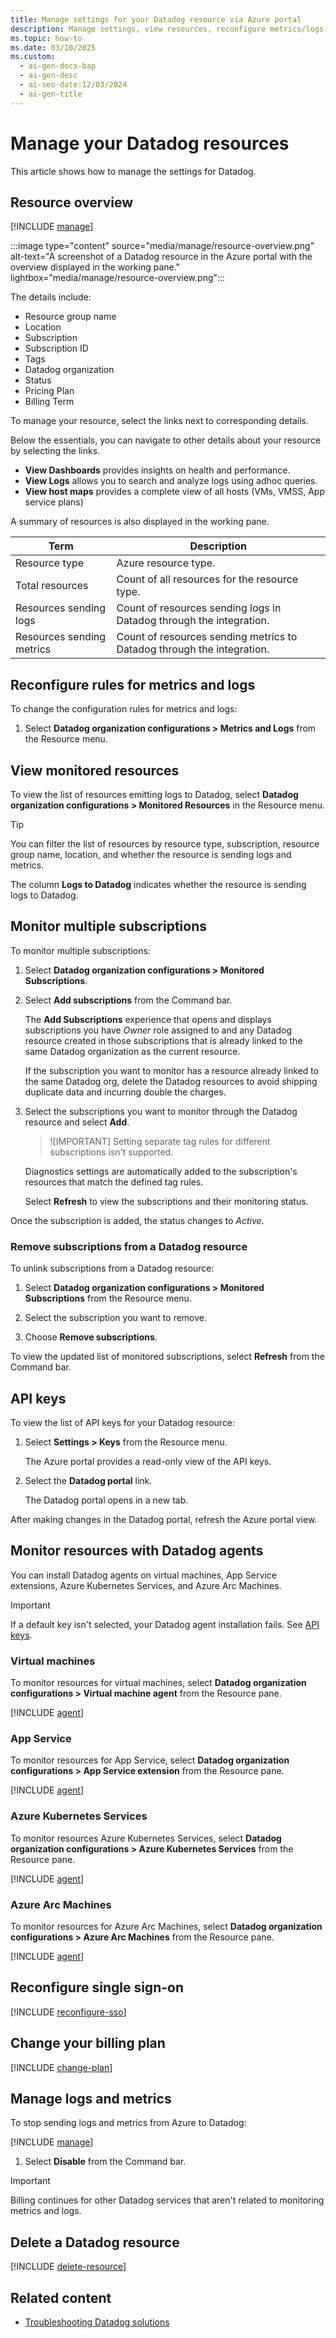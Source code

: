 ```yaml
---
title: Manage settings for your Datadog resource via Azure portal
description: Manage settings, view resources, reconfigure metrics/logs, and more for your Datadog resource via Azure portal.
ms.topic: how-to
ms.date: 03/10/2025
ms.custom:
  - ai-gen-docs-bap
  - ai-gen-desc
  - ai-seo-date:12/03/2024
  - ai-gen-title
---
```


# Manage your Datadog resources

This article shows how to manage the settings for Datadog.

## Resource overview

[!INCLUDE [manage](../includes/manage.md)]

:::image type="content" source="media/manage/resource-overview.png" alt-text="A screenshot of a Datadog resource in the Azure portal with the overview displayed in the working pane." lightbox="media/manage/resource-overview.png":::

The details include:

- Resource group name
- Location
- Subscription
- Subscription ID
- Tags
- Datadog organization
- Status
- Pricing Plan
- Billing Term

To manage your resource, select the links next to corresponding details.

Below the essentials, you can navigate to other details about your resource by selecting the links.

- **View Dashboards** provides insights on health and performance.
- **View Logs** allows you to search and analyze logs using adhoc queries.
- **View host maps** provides a complete view of all hosts (VMs, VMSS, App service plans)

A summary of resources is also displayed in the working pane. 

|Term                         |Description                                                                    |
|-----------------------------|-------------------------------------------------------------------------------|
|Resource type                |Azure resource type.                                                           |
|Total resources              |Count of all resources for the resource type.                                  |
|Resources sending logs       |Count of resources sending logs in Datadog through the integration.            |
|Resources sending metrics    |Count of resources sending metrics to Datadog through the integration.         |

## Reconfigure rules for metrics and logs

To change the configuration rules for metrics and logs:

1. Select **Datadog organization configurations > Metrics and Logs** from the Resource menu.

## View monitored resources

To view the list of resources emitting logs to Datadog, select **Datadog organization configurations > Monitored Resources** in the Resource menu.

> [!TIP]
> You can filter the list of resources by resource type, subscription, resource group name, location, and whether the resource is sending logs and metrics. 

The column **Logs to Datadog** indicates whether the resource is sending logs to Datadog. 

## Monitor multiple subscriptions

To monitor multiple subscriptions:

1. Select **Datadog organization configurations > Monitored Subscriptions**.

1. Select **Add subscriptions** from the Command bar.

    The **Add Subscriptions** experience that opens and displays subscriptions you have _Owner_ role assigned to and any Datadog resource created in those subscriptions that is already linked to the same Datadog organization as the current resource.
    
    If the subscription you want to monitor has a resource already linked to the same Datadog org, delete the Datadog resources to avoid shipping duplicate data and incurring double the charges.

1. Select the subscriptions you want to monitor through the Datadog resource and select **Add**.

    > ![IMPORTANT]
    > Setting separate tag rules for different subscriptions isn't supported.

    Diagnostics settings are automatically added to the subscription's resources that match the defined tag rules.

    Select **Refresh**  to view the subscriptions and their monitoring status. 

Once the subscription is added, the status changes to *Active*.  

### Remove subscriptions from a Datadog resource

To unlink subscriptions from a Datadog resource:

1. Select **Datadog organization configurations > Monitored Subscriptions** from the Resource menu. 

1. Select the subscription you want to remove.

1. Choose **Remove subscriptions**. 

To view the updated list of monitored subscriptions, select **Refresh** from the Command bar.

## API keys

To view the list of API keys for your Datadog resource:

1. Select **Settings > Keys** from the Resource menu.

    The Azure portal provides a read-only view of the API keys. 

1. Select the **Datadog portal** link.

    The Datadog portal opens in a new tab.  

After making changes in the Datadog portal, refresh the Azure portal view.

## Monitor resources with Datadog agents

You can install Datadog agents on virtual machines, App Service extensions, Azure Kubernetes Services, and Azure Arc Machines. 

> [!IMPORTANT]
> If a default key isn't selected, your Datadog agent installation fails. See [API keys](#api-keys).

### Virtual machines

To monitor resources for virtual machines, select **Datadog organization configurations > Virtual machine agent** from the Resource pane.

[!INCLUDE [agent](../includes/agent.md)]

### App Service

To monitor resources for App Service, select **Datadog organization configurations > App Service extension** from the Resource pane.

[!INCLUDE [agent](../includes/agent.md)]

### Azure Kubernetes Services

To monitor resources Azure Kubernetes Services, select **Datadog organization configurations > Azure Kubernetes Services** from the Resource pane.

[!INCLUDE [agent](../includes/agent.md)]

### Azure Arc Machines

To monitor resources for Azure Arc Machines, select **Datadog organization configurations > Azure Arc Machines** from the Resource pane.

[!INCLUDE [agent](../includes/agent.md)]

## Reconfigure single sign-on

[!INCLUDE [reconfigure-sso](../includes/reconfigure-sso.md)]

## Change your billing plan

[!INCLUDE [change-plan](../includes/change-plan.md)]
  
## Manage logs and metrics

To stop sending logs and metrics from Azure to Datadog:

[!INCLUDE [manage](../includes/manage.md)]

1. Select **Disable** from the Command bar.

> [!IMPORTANT]
> Billing continues for other Datadog services that aren't related to monitoring metrics and logs.

## Delete a Datadog resource

[!INCLUDE [delete-resource](../includes/delete-resource.md)]

## Related content

- [Troubleshooting Datadog solutions](troubleshoot.md)

